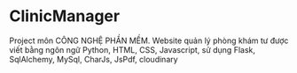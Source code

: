 # ClinicManager
Project môn CÔNG NGHỆ PHẦN MỀM. 
Website quản lý phòng khám tư được viết bằng ngôn ngữ Python, HTML, CSS, Javascript, sử dụng Flask, SqlAlchemy, MySql, CharJs, JsPdf, cloudinary
